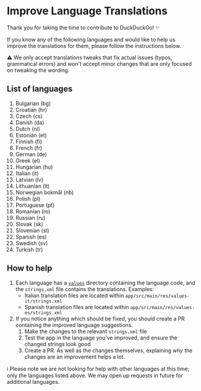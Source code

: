 # Improve Language Translations
Thank you for taking the time to contribute to DuckDuckGo! :sparkles:

If you know any of the following languages and would like to help us improve the translations for them, please follow the instructions below.

⚠️ We only accept translations tweaks that fix actual issues (typos, grammatical errors) and won't accept minor changes that are only focused on tweaking the wording.

## List of languages
1. Bulgarian (bg)
1. Croatian (hr)
1. Czech (cs)
1. Danish (da)
1. Dutch (nl)
1. Estonian (et)
1. Finnish (fi)
1. French (fr)
1. German (de)
1. Greek (el)
1. Hungarian (hu)
1. Italian (it)
1. Latvian (lv)
1. Lithuanian (lt)
1. Norwegian bokmål (nb)
1. Polish (pl)
1. Portuguese (pt)
1. Romanian (ro)
1. Russian (ru)
1. Slovak (sk)
1. Slovenian (sl)
1. Spanish (es)
1. Swedish (sv)
1. Turkish (tr)

## How to help

1. Each language has a [`values`](https://github.com/duckduckgo/Android/tree/develop/app/src/main/res) directory containing the language code, and the `strings.xml` file contains the translations. Examples:
    - Italian translation files are located within `app/src/main/res/values-it/strings.xml`  
    - Spanish translation files are located within `app/src/main/res/values-es/strings.xml`
1. If you notice anything which should be fixed, you should create a PR containing the improved language suggestions.
    1. Make the changes to the relevant `strings.xml` file
    1. Test the app in the language you've improved, and ensure the changed strings look good
    1. Create a PR. As well as the changes themselves, explaining _why_ the changes are an improvement helps a lot.
             

ℹ️ Please note we are not looking for help with other languages at this time; only the languages listed above. We may open up requests in future for additional languages.